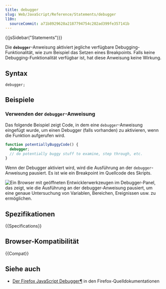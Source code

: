 ```yaml
---
title: debugger
slug: Web/JavaScript/Reference/Statements/debugger
l10n:
  sourceCommit: a71b8929628a2187794754c202ad399fe357141b
---
```


{{jsSidebar("Statements")}}

Die **`debugger`**-Anweisung aktiviert jegliche verfügbare Debugging-Funktionalität, wie zum Beispiel das Setzen eines Breakpoints. Falls keine Debugging-Funktionalität verfügbar ist, hat diese Anweisung keine Wirkung.

## Syntax

```js-nolint
debugger;
```

## Beispiele

### Verwenden der `debugger`-Anweisung

Das folgende Beispiel zeigt Code, in dem eine `debugger`-Anweisung eingefügt wurde, um einen Debugger (falls vorhanden) zu aktivieren, wenn die Funktion aufgerufen wird.

```js
function potentiallyBuggyCode() {
  debugger;
  // do potentially buggy stuff to examine, step through, etc.
}
```

Wenn der Debugger aktiviert wird, wird die Ausführung an der `debugger`-Anweisung pausiert. Es ist wie ein Breakpoint im Quellcode des Skripts.

![Ein Browser mit geöffneten Entwicklerwerkzeugen im Debugger-Panel, das zeigt, wie die Ausführung an der debugger-Anweisung pausiert, um eine genaue Untersuchung von Variablen, Bereichen, Ereignissen usw. zu ermöglichen.](screen_shot_2014-02-07_at_9.14.35_am.png)

## Spezifikationen

{{Specifications}}

## Browser-Kompatibilität

{{Compat}}

## Siehe auch

- [Der Firefox JavaScript Debugger¶](https://firefox-source-docs.mozilla.org/devtools-user/debugger/index.html) in den Firefox-Quelldokumentationen
